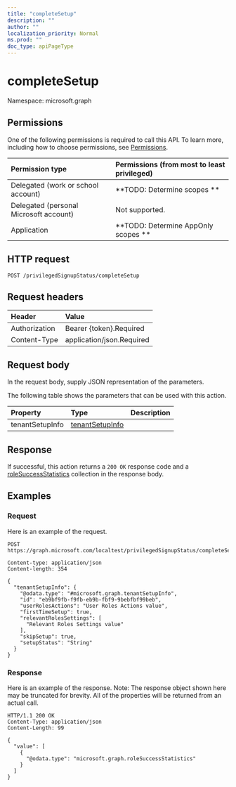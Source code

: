 ```yaml
---
title: "completeSetup"
description: ""
author: ""
localization_priority: Normal
ms.prod: ""
doc_type: apiPageType
---
```


# completeSetup

Namespace: microsoft.graph



## Permissions
One of the following permissions is required to call this API. To learn more, including how to choose permissions, see [Permissions](/concepts/permissions-reference.md).

|Permission type|Permissions (from most to least privileged)|
|:---|:---|
|Delegated (work or school account)|**TODO: Determine scopes **|
|Delegated (personal Microsoft account)|Not supported.|
|Application|**TODO: Determine AppOnly scopes **|

## HTTP request
<!-- {
  "blockType": "ignored"
}
-->
``` http
POST /privilegedSignupStatus/completeSetup
```

## Request headers
|Header|Value|
|:---|:---|
|Authorization|Bearer {token}.Required|
|Content-Type|application/json.Required|

## Request body
In the request body, supply JSON representation of the parameters.

The following table shows the parameters that can be used with this action.

|Property|Type|Description|
|:---|:---|:---|
|tenantSetupInfo|[tenantSetupInfo](../resources/tenantsetupinfo.md)||



## Response
If successful, this action returns a `200 OK` response code and a [roleSuccessStatistics](../resources/rolesuccessstatistics.md) collection in the response body.

## Examples

### Request
Here is an example of the request.
<!-- {
  "blockType": "request",
  "name": "privilegedsignupstatus_completesetup"
}
-->
``` http
POST https://graph.microsoft.com/localtest/privilegedSignupStatus/completeSetup

Content-type: application/json
Content-length: 354

{
  "tenantSetupInfo": {
    "@odata.type": "#microsoft.graph.tenantSetupInfo",
    "id": "eb9bf9fb-f9fb-eb9b-fbf9-9bebfbf99beb",
    "userRolesActions": "User Roles Actions value",
    "firstTimeSetup": true,
    "relevantRolesSettings": [
      "Relevant Roles Settings value"
    ],
    "skipSetup": true,
    "setupStatus": "String"
  }
}
```

### Response
Here is an example of the response. Note: The response object shown here may be truncated for brevity. All of the properties will be returned from an actual call.
<!-- {
  "blockType": "response",
  "truncated": true,
  "@odata.type": "collection(microsoft.graph.rolesuccessstatistics)"
}
-->
``` http
HTTP/1.1 200 OK
Content-Type: application/json
Content-Length: 99

{
  "value": [
    {
      "@odata.type": "microsoft.graph.roleSuccessStatistics"
    }
  ]
}
```

